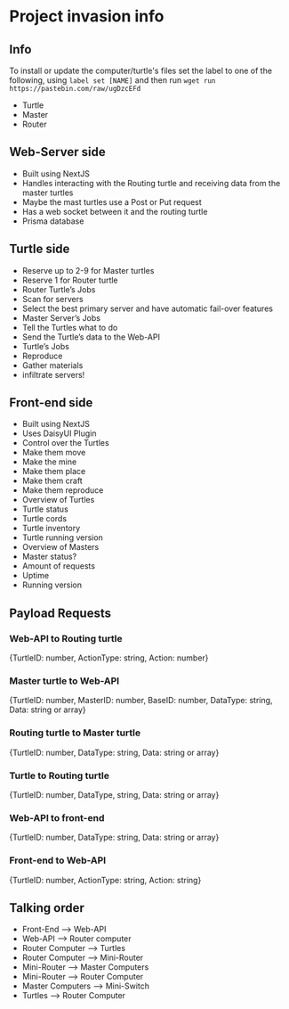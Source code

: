 # Project invasion info 
## Info
To install or update the computer/turtle's files set the label to one of the following, using `label set [NAME]` and then run `wget run https://pastebin.com/raw/ugDzcEFd`
- Turtle
- Master
- Router

## Web-Server side
- Built using NextJS
- Handles interacting with the Routing turtle and receiving data from the master turtles
- Maybe the mast turtles use a Post or Put request
- Has a web socket between it and the routing turtle
- Prisma database
## Turtle side
- Reserve up to 2-9 for Master turtles
- Reserve 1 for Router turtle
- Router Turtle’s Jobs
 - Scan for servers
 - Select the best primary server and have automatic fail-over features
- Master Server’s Jobs
 - Tell the Turtles what to do
 - Send the Turtle’s data to the Web-API
- Turtle’s Jobs
 - Reproduce
 - Gather materials
 - infiltrate servers!
## Front-end side
- Built using NextJS
- Uses DaisyUI Plugin
- Control over the Turtles
 - Make them move
 - Make the mine
 - Make them place
 - Make them craft
 - Make them reproduce
- Overview of Turtles
 - Turtle status
 - Turtle cords
 - Turtle inventory
 - Turtle running version
- Overview of Masters
 - Master status?
 - Amount of requests
 - Uptime
 - Running version
## Payload Requests
### Web-API to Routing turtle
{TurtleID: number, ActionType: string, Action: number}
### Master turtle to Web-API
{TurtleID: number, MasterID: number, BaseID: number, DataType: string, Data: string or array}
### Routing turtle to Master turtle
{TurtleID: number, DataType: string, Data: string or array}
### Turtle to Routing turtle
{TurtleID: number, DataType, string, Data: string or array}
### Web-API to front-end
{TurtleID: number, DataType: string, Data: string or array}
### Front-end to Web-API
{TurtleID: number, ActionType: string, Action: string}
## Talking order
- Front-End —> Web-API
- Web-API —> Router computer
- Router Computer —> Turtles
- Router Computer —> Mini-Router
- Mini-Router —> Master Computers
- Mini-Router —> Router Computer
- Master Computers —> Mini-Switch
- Turtles —> Router Computer
